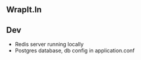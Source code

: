 ## WrapIt.In  

## Dev  
* Redis server running locally
* Postgres database, db config in application.conf

